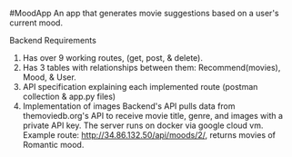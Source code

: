 #MoodApp
An app that generates movie suggestions based on a user's current mood.




Backend Requirements
1. Has over 9 working routes, (get, post, & delete).
2. Has 3 tables with relationships between them: Recommend(movies), Mood, & User. 
3. API specification explaining each implemented route (postman collection & app.py files)
4. Implementation of images
Backend's API pulls data from themoviedb.org's API to receive movie title, genre, and images
with a private API key. The server runs on docker via google cloud vm.
Example route: http://34.86.132.50/api/moods/2/, returns movies of Romantic mood.
